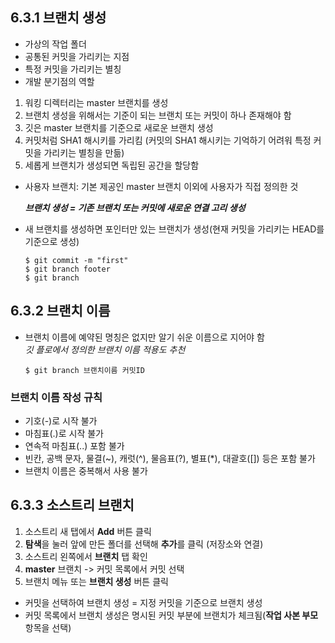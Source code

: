 ## 6.3.1 브랜치 생성
- 가상의 작업 폴더
- 공통된 커밋을 가리키는 지점
- 특정 커밋을 가리키는 별칭
- 개발 분기점의 역할

1. 워킹 디렉터리는 master 브랜치를 생성
2. 브랜치 생성을 위해서는 기준이 되는 브랜치 또는 커밋이 하나 존재해야 함
3. 깃은 master 브랜치를 기준으로 새로운 브랜치 생성
4. 커밋처럼 SHA1 해시키를 가리킴 (커밋의 SHA1 해시키는 기억하기 어려워 특정 커밋을 가리키는 별칭을 만듦)
5. 세롭게 브랜치가 생성되면 독립된 공간을 할당함

- 사용자 브랜치: 기본 제공인 master 브랜치 이외에 사용자가 직접 정의한 것

    ***브랜치 생성 = 기존 브랜치 또는 커밋에 새로운 연결 고리 생성***
    
- 새 브랜치를 생성하면 포인터만 있는 브랜치가 생성(현재 커밋을 가리키는 HEAD를 기준으로 생성)

  `$ git commit -m "first"`<br>
  `$ git branch footer`<br>
  `$ git branch`
  
 ## 6.3.2 브랜치 이름
 - 브랜치 이름에 예약된 명칭은 없지만 알기 쉬운 이름으로 지어야 함 <br>
   *깃 플로에서 정의한 브랜치 이름 적용도 추천*
   
     `$ git branch 브랜치이름 커밋ID`
     
### 브랜치 이름 작성 규칙
- 기호(-)로 시작 불가
- 마침표(.)로 시작 불가
- 연속적 마침표(..) 포함 불가
- 빈칸, 공백 문자, 물결(~), 캐럿(^), 물음표(?), 별표(*), 대괄호([]) 등은 포함 불가
- 브랜치 이름은 중복해서 사용 불가

## 6.3.3 소스트리 브랜치

1. 소스트리 새 탭에서 **Add** 버튼 클릭
2. **탐색**을 눌러 앞에 만든 폴더를 선택해 **추가**를 클릭 (저장소와 연결)
3. 소스트리 왼쪽에서 **브랜치** 탭 확인
4. **master** 브랜치 -> 커밋 목록에서 커밋 선택
5. 브랜치 메뉴 또는 **브랜치 생성** 버튼 클릭

- 커밋을 선택하여 브랜치 생성 = 지정 커밋을 기준으로 브랜치 생성
- 커밋 목록에서 브랜치 생성은 명시된 커밋 부분에 브랜치가 체크됨(**작업 사본 부모**  항목을 선택)









